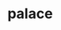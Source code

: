 ---
title: "palace"
layout: cache
categories: [package, develop-2023-05-21]
meta: {"versions": ["0.11.1"], "compilers": ["gcc@=12.3.0"], "oss": ["amzn2"], "platforms": ["linux"], "targets": ["neoverse_v1"], "stacks": ["aws-pcluster-neoverse_n1", "aws-pcluster-neoverse_v1", "root"], "num_specs": 1, "num_specs_by_stack": {"aws-pcluster-neoverse_v1": 1, "aws-pcluster-neoverse_n1": 1, "root": 1}}
spec_details: [{"hash": "tiz62ralprnqhpehvjg6nd2x3bdoxjfp", "compiler": "gcc@=12.3.0", "versions": ["0.11.1"], "os": "amzn2", "platform": "linux", "target": "neoverse_v1", "variants": ["~arpack", "build_system=cmake", "build_type=Release", "generator=make", "+gslib", "~int64", "~ipo", "~mumps", "~openmp", "+slepc", "~strumpack", "+superlu-dist"], "stacks": ["aws-pcluster-neoverse_v1", "aws-pcluster-neoverse_n1", "root"], "size": "-", "tarball": "https://binaries.spack.io/releases/develop-2023-05-21/build_cache/linux-amzn2-neoverse_v1/gcc-12.3.0/palace-0.11.1/linux-amzn2-neoverse_v1-gcc-12.3.0-palace-0.11.1-tiz62ralprnqhpehvjg6nd2x3bdoxjfp.spack"}]
---